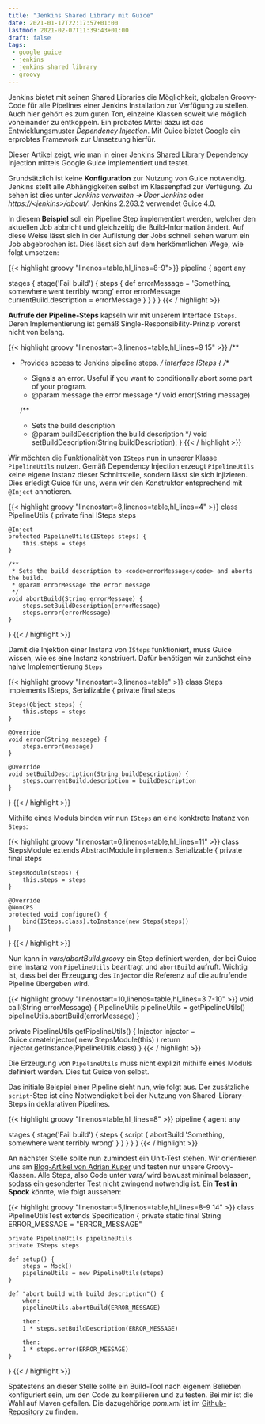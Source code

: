 ```yaml
---
title: "Jenkins Shared Library mit Guice"
date: 2021-01-17T22:17:57+01:00
lastmod: 2021-02-07T11:39:43+01:00
draft: false
tags:
 - google guice
 - jenkins
 - jenkins shared library
 - groovy
---
```

Jenkins bietet mit seinen Shared Libraries die Möglichkeit, globalen Groovy-Code für alle Pipelines einer Jenkins Installation zur Verfügung zu stellen.
Auch hier gehört es zum guten Ton, einzelne Klassen soweit wie möglich voneinander zu entkoppeln.
Ein probates Mittel dazu ist das Entwicklungsmuster *Dependency Injection*.
Mit Guice bietet Google ein erprobtes Framework zur Umsetzung hierfür.

Dieser Artikel zeigt, wie man in einer [Jenkins Shared Library](https://www.jenkins.io/doc/book/pipeline/shared-libraries/) Dependency Injection mittels Google Guice implementiert und testet.

<!--more-->
Grundsätzlich ist keine **Konfiguration** zur Nutzung von Guice notwendig.
Jenkins stellt alle Abhängigkeiten selbst im Klassenpfad zur Verfügung.
Zu sehen ist dies unter _Jenkins verwalten ➔ Über Jenkins_ oder _https://\<jenkins>/about/_.
Jenkins 2.263.2 verwendet Guice 4.0.

In diesem **Beispiel** soll ein Pipeline Step implementiert werden, welcher den aktuellen Job abbricht und gleichzeitig die Build-Information ändert.
Auf diese Weise lässt sich in der Auflistung der Jobs schnell sehen warum ein Job abgebrochen ist.
Dies lässt sich auf dem herkömmlichen Wege, wie folgt umsetzen:

{{< highlight groovy "linenos=table,hl_lines=8-9">}}
pipeline {
  agent any

  stages {
    stage('Fail build') {
      steps {
        def errorMessage = 'Something, somewhere went terribly wrong'
        error errorMessage
        currentBuild.description = errorMessage
      }
    }
  }
}
{{< / highlight >}}

**Aufrufe der Pipeline-Steps** kapseln wir mit unserem Interface `ISteps`.
Deren Implementierung ist gemäß Single-Responsibility-Prinzip vorerst nicht von belang.

{{< highlight groovy "linenostart=3,linenos=table,hl_lines=9 15" >}}
/**
 * Provides access to Jenkins pipeline steps.
 */
interface ISteps {
    /**
     * Signals an error. Useful if you want to conditionally abort some part of your program.
     * @param message the error message
     */
    void error(String message)

    /**
     * Sets the build description
     * @param buildDescription the build description
     */
    void setBuildDescription(String buildDescription);
}
{{< / highlight >}}

Wir möchten die Funktionalität von `ISteps` nun in unserer Klasse `PipelineUtils` nutzen.
Gemäß Dependency Injection erzeugt `PipelineUtils` keine eigene Instanz dieser Schnittstelle, sondern lässt sie sich injizieren.
Dies erledigt Guice für uns, wenn wir den Konstruktor entsprechend mit `@Inject` annotieren.

{{< highlight groovy "linenostart=8,linenos=table,hl_lines=4" >}}
class PipelineUtils {
    private final ISteps steps

    @Inject
    protected PipelineUtils(ISteps steps) {
        this.steps = steps
    }

    /**
     * Sets the build description to <code>errorMessage</code> and aborts the build.
     * @param errorMessage the error message
     */
    void abortBuild(String errorMessage) {
        steps.setBuildDescription(errorMessage)
        steps.error(errorMessage)
    }
}
{{< / highlight >}}

Damit die Injektion einer Instanz von `ISteps` funktioniert, muss Guice wissen, wie es eine Instanz konstriuert.
Dafür benötigen wir zunächst eine naive Implementierung `Steps`

{{< highlight groovy "linenostart=3,linenos=table" >}}
class Steps implements ISteps, Serializable {
    private final steps

    Steps(Object steps) {
        this.steps = steps
    }

    @Override
    void error(String message) {
        steps.error(message)
    }

    @Override
    void setBuildDescription(String buildDescription) {
        steps.currentBuild.description = buildDescription
    }
}
{{< / highlight >}}

Mithilfe eines Moduls binden wir nun `ISteps` an eine konktrete Instanz von `Steps`:

{{< highlight groovy "linenostart=6,linenos=table,hl_lines=11" >}}
class StepsModule extends AbstractModule implements Serializable {
    private final steps

    StepsModule(steps) {
        this.steps = steps
    }

    @Override
    @NonCPS
    protected void configure() {
        bind(ISteps.class).toInstance(new Steps(steps))
    }
}
{{< / highlight >}}

Nun kann in _vars/abortBuild.groovy_ ein Step definiert werden, der bei Guice eine Instanz von `PipelineUtils` beantragt und `abortBuild` aufruft.
Wichtig ist, dass bei der Erzeugung des `Injector` die Referenz auf die aufrufende Pipeline übergeben wird.

{{< highlight groovy "linenostart=10,linenos=table,hl_lines=3 7-10" >}}
void call(String errorMessage) {
    PipelineUtils pipelineUtils = getPipelineUtils()
    pipelineUtils.abortBuild(errorMessage)
}

private PipelineUtils getPipelineUtils() {
    Injector injector = Guice.createInjector(
            new StepsModule(this)
    )
    return injector.getInstance(PipelineUtils.class)
}
{{< / highlight >}}

Die Erzeugung von `PipelineUtils` muss nicht explizit mithilfe eines Moduls definiert werden.
Dies tut Guice von selbst.

Das initiale Beispiel einer Pipeline sieht nun, wie folgt aus.
Der zusätzliche `script`-Step ist eine Notwendigkeit bei der Nutzung von Shared-Library-Steps in deklarativen Pipelines.

{{< highlight groovy "linenos=table,hl_lines=8" >}}
pipeline {
  agent any

  stages {
    stage('Fail build') {
      steps {
        script {
          abortBuild 'Something, somewhere went terribly wrong'
        }
      }
    }
  }
}
{{< / highlight >}}

An nächster Stelle sollte nun zumindest ein Unit-Test stehen.
Wir orientieren uns am [Blog-Artikel von Adrian Kuper](https://loglevel-blog.com/how-to-setup-and-develop-jenkins-shared-pipeline-library/) und testen nur unsere Groovy-Klassen.
Alle Steps, also Code unter _vars/_ wird bewusst minimal belassen, sodass ein gesonderter Test nicht zwingend notwendig ist.
Ein **Test in Spock** könnte, wie folgt aussehen:

{{< highlight groovy "linenostart=5,linenos=table,hl_lines=8-9 14" >}}
class PipelineUtilsTest extends Specification {
    private static final String ERROR_MESSAGE = "ERROR_MESSAGE"

    private PipelineUtils pipelineUtils
    private ISteps steps

    def setup() {
        steps = Mock()
        pipelineUtils = new PipelineUtils(steps)
    }

    def "abort build with build description"() {
        when:
        pipelineUtils.abortBuild(ERROR_MESSAGE)

        then:
        1 * steps.setBuildDescription(ERROR_MESSAGE)

        then:
        1 * steps.error(ERROR_MESSAGE)
    }
}
{{< / highlight >}}

Spätestens an dieser Stelle sollte ein Build-Tool nach eigenem Belieben konfiguriert sein, um den Code zu kompilieren und zu testen.
Bei mir ist die Wahl auf Maven gefallen.
Die dazugehörige _pom.xml_ ist im  [Github-Repository](https://github.com/mem89de/jenkins-shared-library-with-guice) zu finden.
